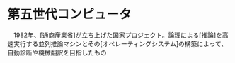 # 第五世代コンピュータ
　1982年、[通商産業省]が立ち上げた国家プロジェクト。論理による[推論]を高速実行する並列推論マシンとその[オペレーティングシステム]の構築によって、自動診断や機械翻訳を目指したもの
